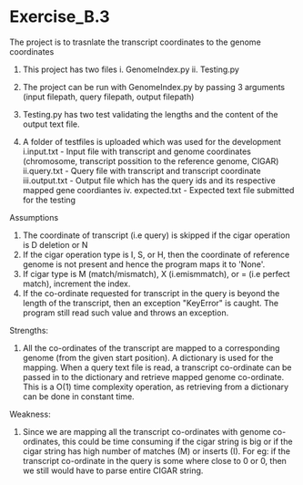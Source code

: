 # Exercise_B.3
The project is to trasnlate the transcript coordinates to the genome coordinates

1. This project has two files 
    i. GenomeIndex.py 
    ii. Testing.py

2. The project can be run with GenomeIndex.py by passing 3 arguments (input filepath, query filepath, output filepath)
3. Testing.py has two test validating the lengths and the content of the output text file.
4. A folder of testfiles is uploaded which was used for the development
        i.input.txt - Input file with transcript and genome coordinates (chromosome, transcript possition to the reference genome, CIGAR)
        ii.query.txt - Query file with transcript and transcript coordinate
        iii.output.txt - Output file which has the query ids and its respective mapped gene coordiantes
        iv. expected.txt - Expected text file submitted for the testing  


Assumptions 
1. The coordinate of transcript (i.e query) is skipped if the cigar operation is D deletion or N 
2. If the cigar operation type is I, S, or H, then the coordinate of reference genome is not present and hence the program maps it to 'None'. 
3. If cigar type is M (match/mismatch), X (i.emismmatch), or = (i.e perfect match), increment the index.
4. If the co-ordinate requested for transcript in the query is beyond the length of the transcript, then an exception "KeyError" is caught. The program still read such value and throws an exception.


Strengths:
1. All the co-ordinates of the transcript are mapped to a corresponding genome (from the given start position). A dictionary is used for the mapping. When a query text file is read, a transcript co-ordinate can be passed in to the dictionary and retrieve mapped genome co-ordinate. This is a O(1) time complexity operation, as retrieving from a dictionary can be done in constant time.

Weakness:
1. Since we are mapping  all the transcript co-ordinates with genome co-ordinates, this could be time consuming if the cigar string is big or if the cigar string has high number of matches (M) or inserts (I). For eg: if the transcript co-ordinate in the query is some where close to 0 or 0, then we still would have to parse entire CIGAR string. 


